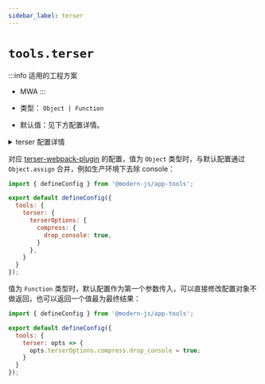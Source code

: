 ```yaml
---
sidebar_label: terser
---
```


# `tools.terser`

:::info 适用的工程方案
* MWA
:::

* 类型： `Object | Function`
* 默认值：见下方配置详情。

<details>
  <summary>terser 配置详情</summary>

```javascript
  terserOptions: {
    parse: {
      ecma: 8,
    },
    compress: {
      ecma: 5,
      warnings: false,
      comparisons: false,
      inline: 2,
    },
    mangle: {
      safari10: true,
    },
    keep_classnames: isEnvProductionProfile,
    keep_fnames: isEnvProductionProfile,
    output: {
      ecma: 5,
      comments: false,
      ascii_only: true,
    },
  },
  parallel: true,
  // Enable file caching
  cache: true,
  sourceMap: true // 设置 output.disableSourceMap 后为false
  }
```

:::tip 提示
更多关于：<a href="https://github.com/webpack-contrib/terser-webpack-plugin#options" target="_blank">terser 配置</a>。
:::
</details>

对应 [terser-webpack-plugin](https://github.com/webpack-contrib/terser-webpack-plugin) 的配置，值为 `Object` 类型时，与默认配置通过 `Object.assign` 合并，例如生产环境下去除 console：


```javascript title="modern.config.js"
import { defineConfig } from '@modern-js/app-tools';

export default defineConfig({
  tools: {
    terser: {
      terserOptions: {
        compress: {
          drop_console: true,
        }
      },
    }
  }
});
```

值为 `Function` 类型时，默认配置作为第一个参数传入，可以直接修改配置对象不做返回，也可以返回一个值最为最终结果：

```javascript title="modern.config.js"
import { defineConfig } from '@modern-js/app-tools';

export default defineConfig({
  tools: {
    terser: opts => {
      opts.terserOptions.compress.drop_console = true;
    }
  }
});
```
